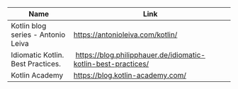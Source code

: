 
Name | Link
------------ | -------------
Kotlin blog series - Antonio Leiva | https://antonioleiva.com/kotlin/
Idiomatic Kotlin. Best Practices. | https://blog.philipphauer.de/idiomatic-kotlin-best-practices/
Kotlin Academy | https://blog.kotlin-academy.com/
